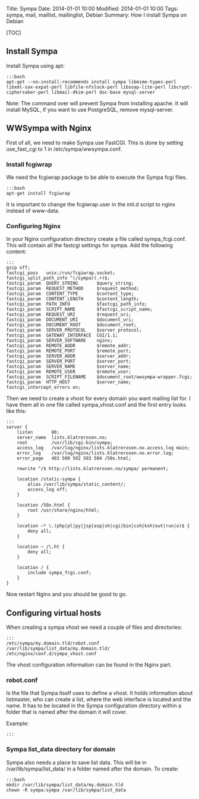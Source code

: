 Title: Sympa
Date: 2014-01-01 10:00
Modified: 2014-01-01 10:00
Tags: sympa, mail, maillist, mailinglist, Debian
Summary: How I install Sympa on Debian

[TOC]

## Install Sympa

Install Sympa using apt:

    :::bash
    apt-get --no-install-recommends install sympa libmime-types-perl libxml-sax-expat-perl libfile-nfslock-perl libsoap-lite-perl libcrypt-ciphersaber-perl libmail-dkim-perl doc-base mysql-server

Note: The command over will prevent Sympa from installing apache. It will install MySQL, if you want to use PostgreSQL, remove mysql-server.

## WWSympa with Nginx
First of all, we need to make Sympa use FastCGI. This is done by setting use_fast_cgi to 1 in /etc/sympa/wwsympa.conf.

### Install fcgiwrap
We need the fcgiwrap package to be able to execute the Sympa fcgi files.

    :::bash
    apt-get install fcgiwrap

It is important to change the fcgiwrap user in the init.d script to nginx instead of www-data.

### Configuring Nginx

In your Nginx configuration directory create a file called sympa_fcgi.conf. This will contain all the fastcgi settings for sympa. Add the following content:

    :::
    gzip off;
    fastcgi_pass   unix:/run/fcgiwrap.socket;
    fastcgi_split_path_info ^(/sympa)(.+)$;
    fastcgi_param  QUERY_STRING       $query_string;
    fastcgi_param  REQUEST_METHOD     $request_method;
    fastcgi_param  CONTENT_TYPE       $content_type;
    fastcgi_param  CONTENT_LENGTH     $content_length;
    fastcgi_param  PATH_INFO          $fastcgi_path_info;
    fastcgi_param  SCRIPT_NAME        $fastcgi_script_name;
    fastcgi_param  REQUEST_URI        $request_uri;
    fastcgi_param  DOCUMENT_URI       $document_uri;
    fastcgi_param  DOCUMENT_ROOT      $document_root;
    fastcgi_param  SERVER_PROTOCOL    $server_protocol;
    fastcgi_param  GATEWAY_INTERFACE  CGI/1.1;
    fastcgi_param  SERVER_SOFTWARE    nginx;
    fastcgi_param  REMOTE_ADDR        $remote_addr;
    fastcgi_param  REMOTE_PORT        $remote_port;
    fastcgi_param  SERVER_ADDR        $server_addr;
    fastcgi_param  SERVER_PORT        $server_port;
    fastcgi_param  SERVER_NAME        $server_name;
    fastcgi_param  REMOTE_USER        $remote_user;
    fastcgi_param  SCRIPT_FILENAME    $document_root/wwsympa-wrapper.fcgi;
    fastcgi_param  HTTP_HOST          $server_name;
    fastcgi_intercept_errors on;

Then we need to create a vhost for every domain you want mailing list for. I have them all in one file called sympa_vhost.conf and the first entry looks like this:

    :::
    server {
        listen       80;
        server_name  lists.klatrerosen.no;                                  
        root         /usr/lib/cgi-bin/sympa;
        access_log   /var/log/nginx/lists.klatrerosen.no.access.log main;   
        error_log    /var/log/nginx/lists.klatrerosen.no.error.log;         
        error_page   403 500 502 503 504 /50x.html;

        rewrite ^/$ http://lists.klatrerosen.no/sympa/ permanent;           

        location /static-sympa {
            alias /var/lib/sympa/static_content/;
            access_log off;
        }

        location /50x.html {
            root /usr/share/nginx/html;
        }

        location ~* \.(php|pl|py|jsp|asp|sh|cgi|bin|csh|ksh|out|run|o)$ {
            deny all;
        }

        location ~ /\.ht {
            deny all;
        }

        location / {
            include sympa_fcgi.conf;
        }
    }

Now restart Nginx and you should be good to go.


## Configuring virtual hosts
When creating a sympa vhost we need a couple of files and directories:

    :::
    /etc/sympa/my.domain.tld/robot.conf
    /var/lib/sympa/list_data/my.domain.tld/
    /etc/nginx/conf.d/sympa_vhost.conf

The vhost configuration information can be found in the Nginx part.

### robot.conf
Is the file that Sympa itself uses to define a vhost. It holds information about listmaster, who can create a list, where the web interface is located and the name. It has to be located in the Sympa configuration directory within a folder that is named after the domain it will cover.

Example:

    :::

### Sympa list_data directory for domain
Sympa also needs a place to save list data. This will be in /var/lib/sympa/list_data/ in a folder named after the domain. To create:

    :::bash
    mkdir /var/lib/sympa/list_data/my.domain.tld
    chown -R sympa:sympa /var/lib/sympa/list_data
